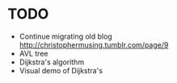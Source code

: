 # TODO

- Continue migrating old blog
  http://christophermusing.tumblr.com/page/9
- AVL tree
- Dijkstra's algorithm
- Visual demo of Dijkstra's